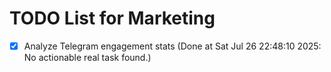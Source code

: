 # TODO List for Marketing

- [x] Analyze Telegram engagement stats  (Done at Sat Jul 26 22:48:10 2025: No actionable real task found.)